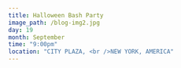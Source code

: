 ```yaml
---
title: Halloween Bash Party
image_path: /blog-img2.jpg
day: 19
month: September
time: "9:00pm"
location: "CITY PLAZA, <br />NEW YORK, AMERICA"
---
```

